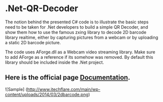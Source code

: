.Net-QR-Decoder
===============

The notion behind the presented C# code is to illustrate the basic steps need to be taken for .Net developers to build a simple QR Decoder, and show them how to use the famous zxing library to decode 2D barcode library realtime, either by capturing pictures from a webcam or by uploading a static 2D barcode picture.

The code uses AForge.dll as a Webcam video streaming library. Make sure to add AForge as a reference if its somehow was removed. By default this library should be included inside the .Net project.

Here is the official page [Documentation](http://www.itechflare.com/main/blog/c-program-for-2d-barcode-decoding/ "Code page").
----------------------------

![Sample] (http://www.itechflare.com/main/wp-content/uploads/2014/03/2dbarcode.png)
